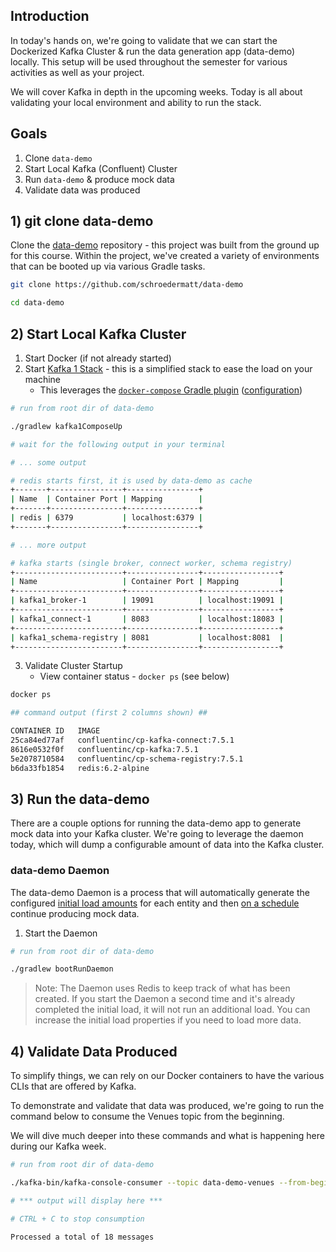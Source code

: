 ## Introduction

In today's hands on, we're going to validate that we can start the Dockerized Kafka Cluster & run the data generation app (data-demo) locally. This setup will be used throughout the semester for various activities as well as your project.

We will cover Kafka in depth in the upcoming weeks. Today is all about validating your local environment and ability to run the stack.

## Goals

1. Clone `data-demo`
2. Start Local Kafka (Confluent) Cluster
3. Run `data-demo` & produce mock data
4. Validate data was produced

## 1) git clone data-demo

Clone the [data-demo](https://github.com/schroedermatt/data-demo) repository - this project was built from the ground up for this course. Within the project, we've created a variety of environments that can be booted up via various Gradle tasks.

```bash
git clone https://github.com/schroedermatt/data-demo

cd data-demo
```

## 2) Start Local Kafka Cluster

1. Start Docker (if not already started)
2. Start [Kafka 1 Stack](https://github.com/schroedermatt/data-demo/blob/main/kafka/local/kafka-1/docker-compose.yml) - this is a simplified stack to ease the load on your machine
    - This leverages the [`docker-compose` Gradle plugin](https://github.com/avast/gradle-docker-compose-plugin) ([configuration](https://github.com/schroedermatt/data-demo/blob/main/build.gradle#L52-L57))

```bash
# run from root dir of data-demo

./gradlew kafka1ComposeUp

# wait for the following output in your terminal

# ... some output

# redis starts first, it is used by data-demo as cache
+-------+----------------+----------------+
| Name  | Container Port | Mapping        |
+-------+----------------+----------------+
| redis | 6379           | localhost:6379 |
+-------+----------------+----------------+

# ... more output

# kafka starts (single broker, connect worker, schema registry)
+------------------------+----------------+-----------------+
| Name                   | Container Port | Mapping         |
+------------------------+----------------+-----------------+
| kafka1_broker-1        | 19091          | localhost:19091 |
+------------------------+----------------+-----------------+
| kafka1_connect-1       | 8083           | localhost:18083 |
+------------------------+----------------+-----------------+
| kafka1_schema-registry | 8081           | localhost:8081  |
+------------------------+----------------+-----------------+
```

3. Validate Cluster Startup
    - View container status - `docker ps` (see below)

```bash
docker ps

## command output (first 2 columns shown) ##

CONTAINER ID   IMAGE  
25ca84ed77af   confluentinc/cp-kafka-connect:7.5.1
8616e0532f0f   confluentinc/cp-kafka:7.5.1
5e2078710584   confluentinc/cp-schema-registry:7.5.1
b6da33fb1854   redis:6.2-alpine
```

## 3) Run the data-demo

There are a couple options for running the data-demo app to generate mock data into your Kafka cluster. We're going to leverage the daemon today, which will dump a configurable amount of data into the Kafka cluster.

### data-demo Daemon

The data-demo Daemon is a process that will automatically generate the configured [initial load amounts](https://github.com/schroedermatt/data-demo/blob/main/gradle.properties#L8-L13) for each entity and then [on a schedule](https://github.com/schroedermatt/data-demo/blob/main/mockdata-daemon/src/main/java/org/msse/demo/kafka/KafkaDaemon.java#L38-L66) continue producing mock data.

1. Start the Daemon

```bash
# run from root dir of data-demo

./gradlew bootRunDaemon
```

> Note: The Daemon uses Redis to keep track of what has been created. If you start the Daemon a second time and it's already completed the initial load, it will not run an additional load. You can increase the initial load properties if you need to load more data.

## 4) Validate Data Produced

To simplify things, we can rely on our Docker containers to have the various CLIs that are offered by Kafka.

To demonstrate and validate that data was produced, we're going to run the command below to consume the Venues topic from the beginning.

We will dive much deeper into these commands and what is happening here during our Kafka week.

```bash
# run from root dir of data-demo

./kafka-bin/kafka-console-consumer --topic data-demo-venues --from-beginning

# *** output will display here ***

# CTRL + C to stop consumption

Processed a total of 18 messages
```
